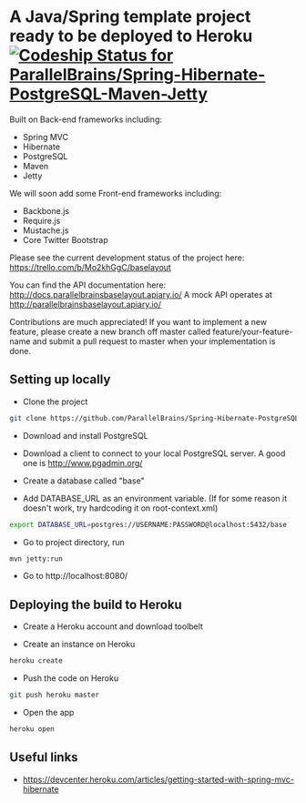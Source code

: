 # A Java/Spring template project ready to be deployed to Heroku [ ![Codeship Status for ParallelBrains/Spring-Hibernate-PostgreSQL-Maven-Jetty](https://www.codeship.io/projects/f951ab10-09ea-0131-64c8-7eb8e86f2980/status?branch=master)](https://www.codeship.io/projects/7451)

Built on Back-end frameworks including:
* Spring MVC 
* Hibernate 
* PostgreSQL
* Maven
* Jetty

We will soon add some Front-end frameworks including:

* Backbone.js
* Require.js
* Mustache.js
* Core Twitter Bootstrap

Please see the current development status of the project here: https://trello.com/b/Mo2khGgC/baselayout

You can find the API documentation here: http://docs.parallelbrainsbaselayout.apiary.io/
A mock API operates at http://parallelbrainsbaselayout.apiary.io/ 

Contributions are much appreciated! If you want to implement a new feature, please create a new branch off master called
 feature/your-feature-name and submit a pull request to master when your implementation is done.

## Setting up locally

* Clone the project
```sh
git clone https://github.com/ParallelBrains/Spring-Hibernate-PostgreSQL-Maven-Jetty.git
```
* Download and install PostgreSQL

* Download a client to connect to your local PostgreSQL server. A good one is http://www.pgadmin.org/

* Create a database called "base"

* Add DATABASE_URL as an environment variable. (If for some reason it doesn't work, try hardcoding it on root-context.xml)
```sh
export DATABASE_URL=postgres://USERNAME:PASSWORD@localhost:5432/base
```

* Go to project directory, run
```sh
mvn jetty:run
```

* Go to http://localhost:8080/

## Deploying the build to Heroku

* Create a Heroku account and download toolbelt

*  Create an instance on Heroku
```sh
heroku create
```

* Push the code on Heroku
```sh
git push heroku master
```

* Open the app
```sh
heroku open
```

## Useful links

* https://devcenter.heroku.com/articles/getting-started-with-spring-mvc-hibernate
